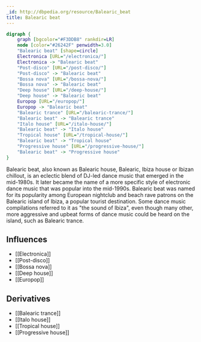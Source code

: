```yaml
---
_id: http://dbpedia.org/resource/Balearic_beat
title: Balearic beat
---
```


```dot
digraph {
	graph [bgcolor="#F3DDB8" rankdir=LR]
	node [color="#26242F" penwidth=3.0]
	"Balearic beat" [shape=circle]
	Electronica [URL="/electronica/"]
	Electronica -> "Balearic beat"
	"Post-disco" [URL="/post-disco/"]
	"Post-disco" -> "Balearic beat"
	"Bossa nova" [URL="/bossa-nova/"]
	"Bossa nova" -> "Balearic beat"
	"Deep house" [URL="/deep-house/"]
	"Deep house" -> "Balearic beat"
	Europop [URL="/europop/"]
	Europop -> "Balearic beat"
	"Balearic trance" [URL="/balearic-trance/"]
	"Balearic beat" -> "Balearic trance"
	"Italo house" [URL="/italo-house/"]
	"Balearic beat" -> "Italo house"
	"Tropical house" [URL="/tropical-house/"]
	"Balearic beat" -> "Tropical house"
	"Progressive house" [URL="/progressive-house/"]
	"Balearic beat" -> "Progressive house"
}
```

Balearic beat, also known as Balearic house, Balearic, Ibiza house or Ibizan chillout, is an eclectic blend of DJ-led dance music that emerged in the mid-1980s. It later became the name of a more specific style of electronic dance music that was popular into the mid-1990s. Balearic beat was named for its popularity among European nightclub and beach rave patrons on the Balearic island of Ibiza, a popular tourist destination. Some dance music compilations referred to it as "the sound of Ibiza", even though many other, more aggressive and upbeat forms of dance music could be heard on the island, such as Balearic trance.

## Influences
- [[Electronica]]
- [[Post-disco]]
- [[Bossa nova]]
- [[Deep house]]
- [[Europop]]

## Derivatives
- [[Balearic trance]]
- [[Italo house]]
- [[Tropical house]]
- [[Progressive house]]
